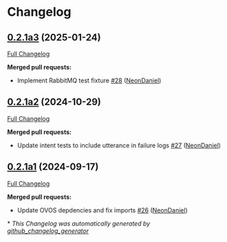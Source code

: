 # Changelog

## [0.2.1a3](https://github.com/NeonGeckoCom/neon-minerva/tree/0.2.1a3) (2025-01-24)

[Full Changelog](https://github.com/NeonGeckoCom/neon-minerva/compare/0.2.1a2...0.2.1a3)

**Merged pull requests:**

- Implement RabbitMQ test fixture [\#28](https://github.com/NeonGeckoCom/neon-minerva/pull/28) ([NeonDaniel](https://github.com/NeonDaniel))

## [0.2.1a2](https://github.com/NeonGeckoCom/neon-minerva/tree/0.2.1a2) (2024-10-29)

[Full Changelog](https://github.com/NeonGeckoCom/neon-minerva/compare/0.2.1a1...0.2.1a2)

**Merged pull requests:**

- Update intent tests to include utterance in failure logs [\#27](https://github.com/NeonGeckoCom/neon-minerva/pull/27) ([NeonDaniel](https://github.com/NeonDaniel))

## [0.2.1a1](https://github.com/NeonGeckoCom/neon-minerva/tree/0.2.1a1) (2024-09-17)

[Full Changelog](https://github.com/NeonGeckoCom/neon-minerva/compare/0.2.0...0.2.1a1)

**Merged pull requests:**

- Update OVOS depdencies and fix imports [\#26](https://github.com/NeonGeckoCom/neon-minerva/pull/26) ([NeonDaniel](https://github.com/NeonDaniel))



\* *This Changelog was automatically generated by [github_changelog_generator](https://github.com/github-changelog-generator/github-changelog-generator)*
